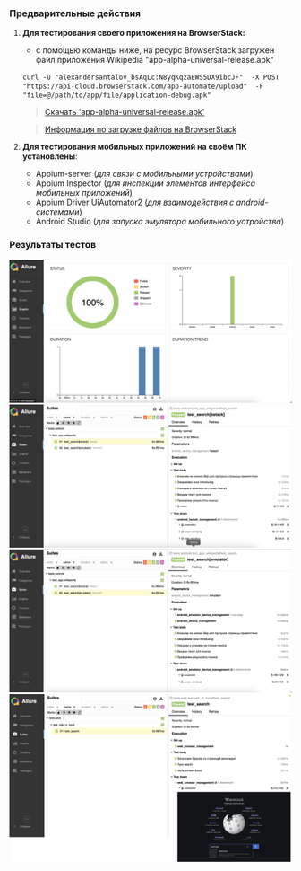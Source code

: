 ### Предварительные действия

1. __Для тестирования своего приложения на BrowserStack:__
    - с помощью команды ниже, на ресурс BrowserStack загружен файл приложения Wikipedia "app-alpha-universal-release.apk"

   ```
   curl -u "alexandersantalov_bsAqLc:N8yqKqzaEWS5DX9ibcJF"  -X POST "https://api-cloud.browserstack.com/app-automate/upload"  -F "file=@/path/to/app/file/application-debug.apk"
   ```
   >[Скачать 'app-alpha-universal-release.apk'](https://github.com/wikimedia/apps-android-wikipedia/releases/download/latest/app-alpha-universal-release.apk)
   
   >[Информация по загрузке файлов на BrowserStack](https://github.com/qa-guru/mobile-tests-13-py/tree/demo-selene-appium-with-browserstack-android#how-to-upload-your-own-version-of-application-to-browserstack)



2. __Для тестирования мобильных приложений на своём ПК установлены__:
    - Appium-server (_для связи с мобильными устройствами_)
    - Appium Inspector (_для инспекции элементов интерфейса мобильных приложений_)
    - Appium Driver UiAutomator2 (_для взаимодействия с android-системами_)
    - Android Studio (_для запуска эмулятора мобильного устройства_)


### Результаты тестов

![Главный экрна allur-отчёта](resources/main_screen.png)
![Результат по тесту на BrowserStack](resources/test_bstack_screen.png)
![Результат по тесту на эмуляторе в Android Studio](resources/test_emulator_screen.png)
![Результат по локальному тесту в браузере](resources/test_web_local.png)
